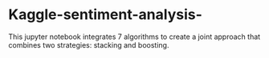 # Kaggle-sentiment-analysis-
This jupyter notebook integrates 7 algorithms to create a joint approach that combines two strategies: stacking and boosting.
